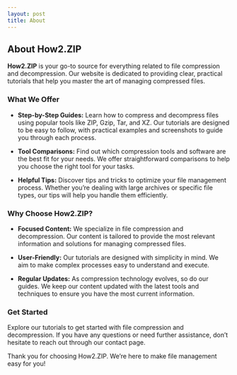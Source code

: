 ```yaml
---
layout: post
title: About
---
```

## About How2.ZIP

**How2.ZIP** is your go-to source for everything related to file compression and decompression. Our website is dedicated to providing clear, practical tutorials that help you master the art of managing compressed files.

### What We Offer

- **Step-by-Step Guides:** Learn how to compress and decompress files using popular tools like ZIP, Gzip, Tar, and XZ. Our tutorials are designed to be easy to follow, with practical examples and screenshots to guide you through each process.

- **Tool Comparisons:** Find out which compression tools and software are the best fit for your needs. We offer straightforward comparisons to help you choose the right tool for your tasks.

- **Helpful Tips:** Discover tips and tricks to optimize your file management process. Whether you’re dealing with large archives or specific file types, our tips will help you handle them efficiently.

### Why Choose How2.ZIP?

- **Focused Content:** We specialize in file compression and decompression. Our content is tailored to provide the most relevant information and solutions for managing compressed files.

- **User-Friendly:** Our tutorials are designed with simplicity in mind. We aim to make complex processes easy to understand and execute.

- **Regular Updates:** As compression technology evolves, so do our guides. We keep our content updated with the latest tools and techniques to ensure you have the most current information.

### Get Started

Explore our tutorials to get started with file compression and decompression. If you have any questions or need further assistance, don’t hesitate to reach out through our contact page.

Thank you for choosing How2.ZIP. We’re here to make file management easy for you!